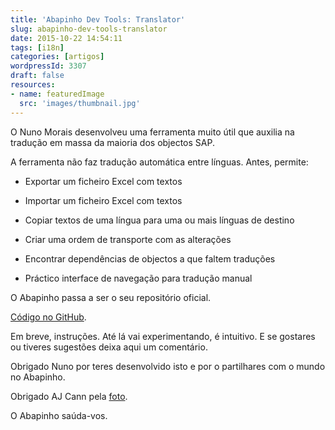 ```yaml
---
title: 'Abapinho Dev Tools: Translator'
slug: abapinho-dev-tools-translator
date: 2015-10-22 14:54:11
tags: [i18n]
categories: [artigos]
wordpressId: 3307
draft: false
resources:
- name: featuredImage
  src: 'images/thumbnail.jpg'
---
```

O Nuno Morais desenvolveu uma ferramenta muito útil que auxilia na tradução em massa da maioria dos objectos SAP.

A ferramenta não faz tradução automática entre línguas. Antes, permite:

  * Exportar um ficheiro Excel com textos

  * Importar um ficheiro Excel com textos

  * Copiar textos de uma língua para uma ou mais línguas de destino

  * Criar uma ordem de transporte com as alterações

  * Encontrar dependências de objectos a que faltem traduções

  * Práctico interface de navegação para tradução manual

O Abapinho passa a ser o seu repositório oficial.

[Código no GitHub][1].

Em breve, instruções. Até lá vai experimentando, é intuitivo. E se gostares ou tiveres sugestões deixa aqui um comentário.

Obrigado Nuno por teres desenvolvido isto e por o partilhares com o mundo no Abapinho.

Obrigado AJ Cann pela [foto][2].

O Abapinho saúda-vos.

   [1]: https://github.com/abapinho/abapinho_dev_tools
   [2]: https://www.flickr.com/photos/ajc1/4663140532/

